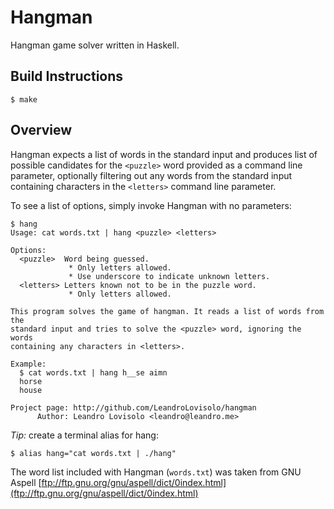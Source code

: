 Hangman
=======

Hangman game solver written in Haskell.

Build Instructions
------------------

    $ make

Overview
--------

Hangman expects a list of words in the standard input and produces list of
possible candidates for the `<puzzle>` word provided as a command line
parameter, optionally filtering out any words from the standard input
containing characters in the `<letters>` command line parameter.

To see a list of options, simply invoke Hangman with no parameters:

    $ hang
    Usage: cat words.txt | hang <puzzle> <letters>
    
    Options:
      <puzzle>  Word being guessed.
                 * Only letters allowed.
                 * Use underscore to indicate unknown letters.
      <letters> Letters known not to be in the puzzle word.
                 * Only letters allowed.
    
    This program solves the game of hangman. It reads a list of words from the
    standard input and tries to solve the <puzzle> word, ignoring the words
    containing any characters in <letters>.
    
    Example:
      $ cat words.txt | hang h__se aimn
      horse
      house
    
    Project page: http://github.com/LeandroLovisolo/hangman
          Author: Leandro Lovisolo <leandro@leandro.me>

*Tip:* create a terminal alias for hang:

    $ alias hang="cat words.txt | ./hang"

The word list included with Hangman (`words.txt`) was taken from GNU Aspell
[ftp://ftp.gnu.org/gnu/aspell/dict/0index.html](ftp://ftp.gnu.org/gnu/aspell/dict/0index.html)